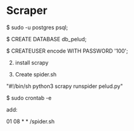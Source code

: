 # Scraper

$ sudo -u postgres psql;

$ CREATE DATABASE db_pelud;

$ CREATEUSER encode WITH PASSWORD '100';

2. install scrapy

3. Create spider.sh

"#!/bin/sh
python3 scrapy runspider pelud.py"

$ sudo crontab -e

add: 

01 08 * * <path>/spider.sh


